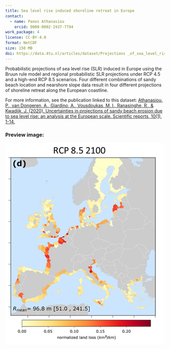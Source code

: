 ```yaml
---
title: Sea level rise induced shoreline retreat in Europe
contact:
  - name: Panos Athanasiou
    orcid: 0000-0002-1937-7794
work_package: 4
license: CC-BY-4.0
format: NetCDF
size: 150 MB
doi: https://data.4tu.nl/articles/dataset/Projections _of_sea_level_rise_induced_shoreline_retreat_in_Europe/12764789
---
```

Probabilistic projections of sea level rise (SLR) induced in Europe using the Bruun rule model and regional probabilistic SLR projections under RCP 4.5 and a high-end RCP 8.5 scenarios. Four different combinations of sandy beach location and nearshore slope data result in four different projections of shoreline retreat along the European coastline.

For more information, see the publication linked to this dataset:
[Athanasiou, P., van Dongeren, A., Giardino, A., Vousdoukas, M. I., Ranasinghe, R., & Kwadijk, J. (2020). Uncertainties in projections of sandy beach erosion due to sea level rise: an analysis at the European scale. Scientific reports, 10(1), 1-14.](https://doi.org/10.1038/s41598-020-68576-0)
### Preview image:
![shoreline_retreat](shoreline_retreat.png)

